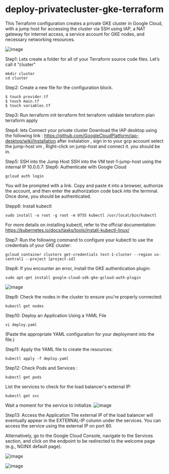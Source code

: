 # deploy-privatecluster-gke-terraform

This Terraform configuration creates a private GKE cluster in Google Cloud, with a jump host for accessing the cluster via SSH using IAP, a NAT gateway for internet access, a service account for GKE nodes, and necessary networking resources. 

![image](https://github.com/user-attachments/assets/11a05ff3-93d8-41eb-ab13-f2d90446882a)


Step1: Lets create a folder for all of your Terraform source code files. Let’s call it “cluster”
```
mkdir cluster
cd cluster
```
Step2: Create a new file for the configuration block.
```
$ touch provider.tf
$ touch main.tf
$ touch variables.tf
```
Step3: 
Run terraform init
terraform fmt
terraform validate
terraform plan
terraform apply

Step4: lets Connect your private cluster
Download the IAP desktop using the following link : https://github.com/GoogleCloudPlatform/iap-desktop/wiki/Installation
after instalation , sign in to your gcp account 
select the jump-host vm , Right-click on jump-host and connect it. you should be in.

Step5: SSH into the Jump Host
SSH into the VM test-1-jump-host using the internal IP 10.0.0.7:
Step6:  Authenticate with Google Cloud
```
gcloud auth login
```
You will be prompted with a link. Copy and paste it into a browser, authorize the account, and then enter the authorization code back into the terminal. Once done, you should be authenticated.

Stepp6: Install kubectl
```
sudo install -o root -g root -m 0755 kubectl /usr/local/bin/kubectl
```
For more details on installing kubectl, refer to the official documentation:  https://kubernetes.io/docs/tasks/tools/install-kubectl-linux/

Step7: Run the following command to configure your kubectl to use the credentials of your GKE cluster:
```
gcloud container clusters get-credentials test-1-cluster --region us-central1 --project [project-id]
```
Step8: If you encounter an error, install the GKE authentication plugin:
```
sudo apt-get install google-cloud-sdk-gke-gcloud-auth-plugin
```
![image](https://github.com/user-attachments/assets/d38f37d5-53af-4d86-a0f6-574dc846cf69)

Step9: Check the nodes in the cluster to ensure you're properly connected:
```
kubectl get nodes
```
Step10: Deploy an Application Using a YAML File
```
vi deploy.yaml
```
(Paste the appropriate YAML configuration for your deployment into the file.)

Step11: Apply the YAML file to create the resources:
```
kubectl apply -f deploy.yaml
```
Step12: Check Pods and Services :
```
kubectl get pods
```
List the services to check for the load balancer's external IP:
```
kubectl get svc
```
Wait a moment for the service to initialize.
![image](https://github.com/user-attachments/assets/a0bc003e-2a14-4385-89b7-6ce9520edbf2) 

Step13:
Access the Application
The external IP of the load balancer will eventually appear in the EXTERNAL-IP column under the services. You can access the service using the external IP on port 80.

Alternatively, go to the Google Cloud Console, navigate to the Services section, and click on the endpoint to be redirected to the welcome page (e.g., NGINX default page).

![image](https://github.com/user-attachments/assets/7d2736f6-09b2-4cea-9066-162d956b6be4)

![image](https://github.com/user-attachments/assets/96533783-ff5b-452d-9a57-91f79b10fbb8)




















